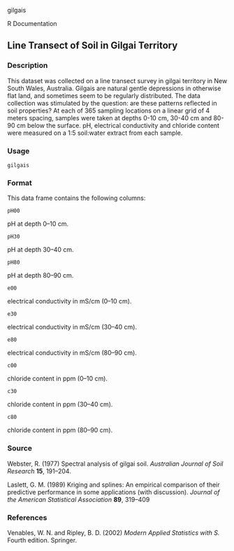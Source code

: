 gilgais

R Documentation

##  Line Transect of Soil in Gilgai Territory

### Description

This dataset was collected on a line transect survey in gilgai territory in
New South Wales, Australia. Gilgais are natural gentle depressions in
otherwise flat land, and sometimes seem to be regularly distributed. The data
collection was stimulated by the question: are these patterns reflected in
soil properties? At each of 365 sampling locations on a linear grid of 4
meters spacing, samples were taken at depths 0-10 cm, 30-40 cm and 80-90 cm
below the surface. pH, electrical conductivity and chloride content were
measured on a 1:5 soil:water extract from each sample.

### Usage

    
    gilgais

### Format

This data frame contains the following columns:

`pH00`

pH at depth 0–10 cm.

`pH30`

pH at depth 30–40 cm.

`pH80`

pH at depth 80–90 cm.

`e00`

electrical conductivity in mS/cm (0–10 cm).

`e30`

electrical conductivity in mS/cm (30–40 cm).

`e80`

electrical conductivity in mS/cm (80–90 cm).

`c00`

chloride content in ppm (0–10 cm).

`c30`

chloride content in ppm (30–40 cm).

`c80`

chloride content in ppm (80–90 cm).

### Source

Webster, R. (1977) Spectral analysis of gilgai soil. _Australian Journal of
Soil Research_ **15**, 191–204.

Laslett, G. M. (1989) Kriging and splines: An empirical comparison of their
predictive performance in some applications (with discussion). _Journal of the
American Statistical Association_ **89**, 319–409

### References

Venables, W. N. and Ripley, B. D. (2002) _Modern Applied Statistics with S._
Fourth edition. Springer.

